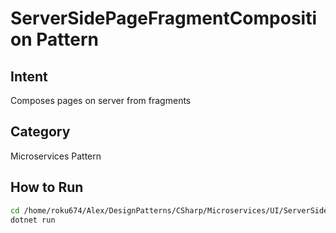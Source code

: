 # ServerSidePageFragmentComposition Pattern

## Intent
Composes pages on server from fragments

## Category
Microservices Pattern

## How to Run
```bash
cd /home/roku674/Alex/DesignPatterns/CSharp/Microservices/UI/ServerSidePageFragmentComposition
dotnet run
```
